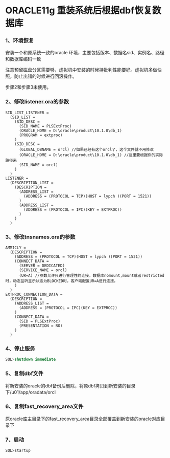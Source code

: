 # ORACLE11g 重装系统后根据dbf恢复数据库

### 1、环境恢复

安装一个和原系统一致的oracle 环境，主要包括版本、数据名sid、实例名、路径和数据库编码一致

注意预留磁盘分区需要够，虚拟机中安装的时候持批判性能要好。虚拟机多做快照，防止出错的时候进行回滚操作。

步骤2和步骤3未使用。

### 2、修改listener.ora的参数

```
SID_LIST_LISTENER =
  (SID_LIST =
    (SID_DESC =
      (SID_NAME = PLSExtProc)
      (ORACLE_HOME = D:\oracle\product\10.1.0\db_1)
      (PROGRAM = extproc)
    )
    (SID_DESC =
      (GLOBAL_DBNAME = orcl) //如果已经有这个orcl了，这个文件就不用修改
      (ORACLE_HOME = D:\oracle\product\10.1.0\db_1) //这里要根据你的实际路径来
      (SID_NAME = orcl)
    )
  )
LISTENER =
  (DESCRIPTION_LIST =
    (DESCRIPTION =
      (ADDRESS_LIST =
        (ADDRESS = (PROTOCOL = TCP)(HOST = lypch )(PORT = 1521))
      )
      (ADDRESS_LIST =
        (ADDRESS = (PROTOCOL = IPC)(KEY = EXTPROC))
      )
    )
  )
```

### 3、修改tnsnames.ora的参数

```
AMMICLY =
  (DESCRIPTION =
    (ADDRESS = (PROTOCOL = TCP)(HOST = lypch )(PORT = 1521))
    (CONNECT_DATA =
      (SERVER = DEDICATED)
      (SERVICE_NAME = orcl)
      (UR=A) //参数允许只进行管理性的连接，数据库nomount,mount或者restricted时，动态监听显示状态为BLOCKED时，客户端配置UR=A进行连接。
    )
  )
EXTPROC_CONNECTION_DATA =
  (DESCRIPTION =
    (ADDRESS_LIST =
      (ADDRESS = (PROTOCOL = IPC)(KEY = EXTPROC))
    )
    (CONNECT_DATA =
      (SID = PLSExtProc)
      (PRESENTATION = RO)
    )
  )
```

### 4、停止服务

```sql
SQL>shutdown immediate
```

### 5、复制dbf文件

将新安装的oracle的dbf备份后删除，将原dbf拷贝到新安装的目录下/u01/app/oradata/orcl

### 6、复制fast_recovery_area文件

原oracle库主目录下的fast_recovery_area目录全部覆盖到新安装的oracle对应目录下

### 7、启动

```shell
SQL>startup
```


